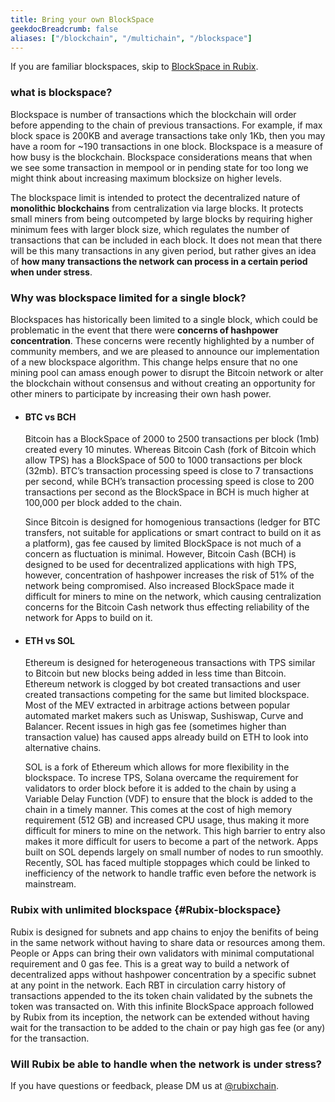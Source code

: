 ```yaml
---
title: Bring your own BlockSpace
geekdocBreadcrumb: false
aliases: ["/blockchain", "/multichain", "/blockspace"]
---
```

If you are familiar blockspaces, skip to [BlockSpace in Rubix](#Rubix-blockspace).

### what is blockspace?

Blockspace is number of transactions which the blockchain will order before appending to the chain of previous transactions. For example, if max block space is 200KB and average transactions take only 1Kb, then you may have a room for ~190 transactions in one block. Blockspace is a measure of how busy is the blockchain. Blockspace considerations means that when we see some transaction in mempool or in pending state for too long we might think about increasing maximum blocksize on higher levels.

The blockspace limit is intended to protect the decentralized nature of **monolithic blockchains** from centralization via large blocks. It protects small miners from being outcompeted by large blocks by requiring higher minimum fees with larger block size, which regulates the number of transactions that can be included in each block. It does not mean that there will be this many transactions in any given period, but rather gives an idea of **how many transactions the network can process in a certain period when under stress**.

### Why was blockspace limited for a single block?

Blockspaces has historically been limited to a single block, which could be problematic in the event that there were **concerns of hashpower concentration**. These concerns were recently highlighted by a number of community members, and we are pleased to announce our implementation of a new blockspace algorithm. This change helps ensure that no one mining pool can amass enough power to disrupt the Bitcoin network or alter the blockchain without consensus and without creating an opportunity for other miners to participate by increasing their own hash power.

- #### BTC vs BCH

  Bitcoin has a BlockSpace of 2000 to 2500 transactions per block (1mb) created every 10 minutes. Whereas Bitcoin Cash (fork of Bitcoin which allow TPS) has a BlockSpace of 500 to 1000 transactions per block (32mb). BTC’s transaction processing speed is close to 7 transactions per second, while BCH’s transaction processing speed is close to 200 transactions per second as the BlockSpace in BCH is much higher at 100,000 per block added to the chain.

  Since Bitcoin is designed for homogenious transactions (ledger for BTC transfers, not suitable for applications or smart contract to build on it as a platform), gas fee caused by limited BlockSpace is not much of a concern as fluctuation is minimal. However, Bitcoin Cash (BCH) is designed to be used for decentralized applications with high TPS, however, concentration of hashpower increases the risk of 51% of the network being compromised. Also increased BlockSpace made it difficult for miners to mine on the network, which causing centralization concerns for the Bitcoin Cash network thus effecting reliability of the network for Apps to build on it.

- #### ETH vs SOL

  Ethereum is designed for heterogeneous transactions with TPS similar to Bitcoin but new blocks being added in less time than Bitcoin. Ethereum network is clogged by bot created transactions and user created transactions competing for the same but limited blockspace. Most of the MEV extracted in arbitrage actions between popular automated market makers such as Uniswap, Sushiswap, Curve and Balancer. Recent issues in high gas fee (sometimes higher than transaction value) has caused apps already build on ETH to look into alternative chains.

  SOL is a fork of Ethereum which allows for more flexibility in the blockspace. To increse TPS, Solana overcame the requirement for validators to order block before it is added to the chain by using a Variable Delay Function (VDF) to ensure that the block is added to the chain in a timely manner. This comes at the cost of high memory requirement (512 GB) and increased CPU usage, thus making it more difficult for miners to mine on the network. This high barrier to entry also makes it more difficult for users to become a part of the network. Apps built on SOL depends largely on small number of nodes to run smoothly. Recently, SOL has faced multiple stoppages which could be linked to inefficiency of the network to handle traffic even before the network is mainstream.

### Rubix with unlimited blockspace {#Rubix-blockspace}

  Rubix is designed for subnets and app chains to enjoy the benifits of being in the same network without having to share data or resources among them. People or Apps can bring their own validators with minimal computational requirement and 0 gas fee. This is a great way to build a network of decentralized apps without hashpower concentration by a specific subnet at any point in the network. Each RBT in circulation carry history of transactions appended to the its token chain validated by the subnets the token was transacted on. With this infinite BlockSpace approach followed by Rubix from its inception, the network can be extended without having wait for the transaction to be added to the chain or pay high gas fee (or any) for the transaction.

### Will Rubix be able to handle when the network is under stress?

If you have questions or feedback, please DM us at [@rubixchain](http://twitter.com/rubixChain).
